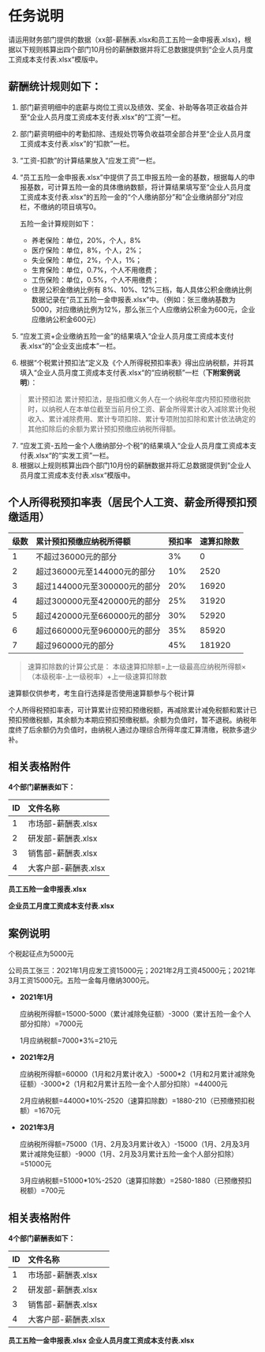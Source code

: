 # 任务说明
请运用财务部门提供的数据（xx部-薪酬表.xlsx和员工五险一金申报表.xlsx)，根据以下规则核算出四个部门10月份的薪酬数据并将汇总数据提供到“企业人员月度工资成本支付表.xlsx“模版中。

## 薪酬统计规则如下：
1. 部门薪资明细中的底薪与岗位工资以及绩效、奖金、补助等各项正收益合并至“企业人员月度工资成本支付表.xlsx”的“工资”一栏。
2. 部门薪资明细中的考勤扣除、违规处罚等负收益项全部合并至“企业人员月度工资成本支付表.xlsx”的“扣款”一栏。
3. “工资-扣款”的计算结果放入“应发工资”一栏。
4. “员工五险一金申报表.xlsx”中提供了员工申报五险一金的基数，根据每人的申报基数，可计算五险一金的具体缴纳数额，将计算结果填写至“企业人员月度工资成本支付表.xlsx“的五险一金的“个人缴纳部分”和“企业缴纳部分”对应栏，不缴纳的项目填写0。

    五险一金计算规则如下：
    -	养老保险：单位，20%，个人，8%
    -	医疗保险：单位，8%，个人，2%；
    -	失业保险：单位，2%，个人，1%；
    -	生育保险：单位，0.7%，个人不用缴费；
    -	工伤保险：单位，0.5%，个人不用缴费；
    -	住房公积金缴纳比例有 8%、10%、12%三档，每人具体公积金缴纳比例数据记录在“员工五险一金申报表.xlsx”中。（例如：张三缴纳基数为5000，对应缴纳比例为12%，那么张三个人应缴纳公积金为600元，企业应缴纳公积金600元）
    
5. “应发工资+企业缴纳五险一金”的结果填入“企业人员月度工资成本支付表.xlsx“的“企业支出成本”一栏。
6. 根据“个税累计预扣法”定义及《个人所得税预扣率表》得出应纳税额，并将其填入“企业人员月度工资成本支付表.xlsx“的“应纳税额”一栏（**下附案例说明**）：
> 累计预扣法
累计预扣法，是指扣缴义务人在一个纳税年度内预扣预缴税款时，以纳税人在本单位截至当前月份工资、薪金所得累计收入减除累计免税收入、累计减除费用、累计专项扣除、累计专项附加扣除和累计依法确定的其他扣除后的余额为累计预扣预缴应纳税所得额。
7. “应发工资-五险一金个人缴纳部分-个税”的结果填入“企业人员月度工资成本支付表.xlsx“的“实发工资”一栏。
8. 根据以上规则核算出四个部门10月份的薪酬数据并将汇总数据提供到“企业人员月度工资成本支付表.xlsx“模版中。

## 个人所得税预扣率表（居民个人工资、薪金所得预扣预缴适用）

|级数 |累计预扣预缴应纳税所得额 |预扣率 |速算扣除数 |
|:----  |:----- |:----- |:----- |
|1 |不超过36000元的部分 |3% |0 |
|2 |超过36000元至144000元的部分 |10% |2520 |
|3 |超过144000元至300000元的部分 |20% |16920 |
|4 |超过300000元至420000元的部分 |25% |31920 |
|5 |超过420000元至660000元的部分 |30% |52920 |
|6 |超过660000元至960000元的部分 |35% |85920 |
|7 |超过960000元的部分 |45% |181920 |

> 速算扣除数的计算公式是：
本级速算扣除额=上一级最高应纳税所得额×（本级税率-上一级税率）+上一级速算扣除数

速算额仅供参考，考生自行选择是否使用速算额参与个税计算

个人所得税预扣率表，可计算累计应预扣预缴税额，再减除累计减免税额和累计已预扣预缴税额，其余额为本期应预扣预缴税额。余额为负值时，暂不退税。纳税年度终了后余额仍为负值时，由纳税人通过办理综合所得年度汇算清缴，税款多退少补。

## 相关表格附件
**4个部门薪酬表如下：**

|ID    | 文件名称  |
|:----  |:----- |
|1 |市场部-薪酬表.xlsx |
|2 |研发部-薪酬表.xlsx |
|3 |销售部-薪酬表.xlsx |
|4 |大客户部-薪酬表.xlsx |

**员工五险一金申报表.xlsx**

**企业员工月度工资成本支付表.xlsx**

## 案例说明
个税起征点为5000元

公司员工张三：2021年1月应发工资15000元；2021年2月工资45000元；2021年3月工资15000元。五险一金每月缴纳3000元。

- **2021年1月**

    应纳税所得额=15000-5000（累计减除免征额）-3000（累计五险一金个人部分扣除）=7000元

    1月应纳税额=7000*3%=210元

- **2021年2月**

    应纳税所得额=60000（1月和2月累计收入）-5000\*2（1月和2月累计减除免征额）-3000\*2（1月和2月累计五险一金个人部分扣除）=44000元

    2月应纳税额=44000*10%-2520（速算扣除数）=1880-210（已预缴预扣税额）=1670元

- **2021年3月**

    应纳税所得额=75000（1月、2月及3月累计收入）-15000（1月、2月及3月累计减除免征额）-9000（1月、2月及3月累计五险一金个人部分扣除）=51000元

    3月应纳税额=51000*10%-2520（速算扣除数）=2580-1880（已预缴预扣税额）=700元
    
## 相关表格附件
**4个部门薪酬表如下：**

|ID    | 文件名称  |
|:----  |:----- |
|1 |市场部-薪酬表.xlsx |
|2 |研发部-薪酬表.xlsx |
|3 |销售部-薪酬表.xlsx |
|4 |大客户部-薪酬表.xlsx |

**员工五险一金申报表.xlsx**
**企业人员月度工资成本支付表.xlsx**

